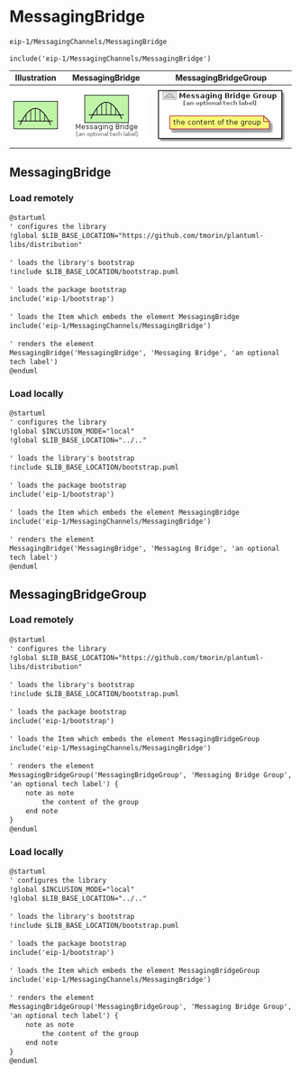# MessagingBridge


```text
eip-1/MessagingChannels/MessagingBridge
```

```text
include('eip-1/MessagingChannels/MessagingBridge')
```



| Illustration | MessagingBridge | MessagingBridgeGroup |
| :---: | :---: | :---: |
| ![illustration for Illustration](../../eip-1/MessagingChannels/MessagingBridge.png) | ![illustration for MessagingBridge](../../eip-1/MessagingChannels/MessagingBridge.Local.png) | ![illustration for MessagingBridgeGroup](../../eip-1/MessagingChannels/MessagingBridgeGroup.Local.png) |




## MessagingBridge

### Load remotely
```plantuml
@startuml
' configures the library
!global $LIB_BASE_LOCATION="https://github.com/tmorin/plantuml-libs/distribution"

' loads the library's bootstrap
!include $LIB_BASE_LOCATION/bootstrap.puml

' loads the package bootstrap
include('eip-1/bootstrap')

' loads the Item which embeds the element MessagingBridge
include('eip-1/MessagingChannels/MessagingBridge')

' renders the element
MessagingBridge('MessagingBridge', 'Messaging Bridge', 'an optional tech label')
@enduml
```

### Load locally
```plantuml
@startuml
' configures the library
!global $INCLUSION_MODE="local"
!global $LIB_BASE_LOCATION="../.."

' loads the library's bootstrap
!include $LIB_BASE_LOCATION/bootstrap.puml

' loads the package bootstrap
include('eip-1/bootstrap')

' loads the Item which embeds the element MessagingBridge
include('eip-1/MessagingChannels/MessagingBridge')

' renders the element
MessagingBridge('MessagingBridge', 'Messaging Bridge', 'an optional tech label')
@enduml
```

## MessagingBridgeGroup

### Load remotely
```plantuml
@startuml
' configures the library
!global $LIB_BASE_LOCATION="https://github.com/tmorin/plantuml-libs/distribution"

' loads the library's bootstrap
!include $LIB_BASE_LOCATION/bootstrap.puml

' loads the package bootstrap
include('eip-1/bootstrap')

' loads the Item which embeds the element MessagingBridgeGroup
include('eip-1/MessagingChannels/MessagingBridge')

' renders the element
MessagingBridgeGroup('MessagingBridgeGroup', 'Messaging Bridge Group', 'an optional tech label') {
    note as note
        the content of the group
    end note
}
@enduml
```

### Load locally
```plantuml
@startuml
' configures the library
!global $INCLUSION_MODE="local"
!global $LIB_BASE_LOCATION="../.."

' loads the library's bootstrap
!include $LIB_BASE_LOCATION/bootstrap.puml

' loads the package bootstrap
include('eip-1/bootstrap')

' loads the Item which embeds the element MessagingBridgeGroup
include('eip-1/MessagingChannels/MessagingBridge')

' renders the element
MessagingBridgeGroup('MessagingBridgeGroup', 'Messaging Bridge Group', 'an optional tech label') {
    note as note
        the content of the group
    end note
}
@enduml
```

